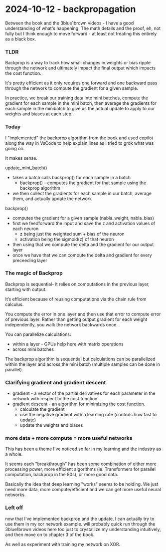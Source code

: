 # 2024-10-12 - backpropagation 
Between the book and the 3blue1brown videos - I have a good understanding of what's happening. The math details and the proof, eh, not fully but I think enough to move forward - at least not treating this entirely as a black box.

### TLDR
Backprop is a way to track how small changes in weights or bias ripple through the network and ultimately impact the final output which impacts the cost function. 

It's pretty efficient as it only requires one forward and one backward pass through the network to compute the gradient for a given sample.

In practice, we break our training data into mini batches, compute the gradient for each sample in the mini batch, then average the gradients for each sample in the minibatch to give us the actual update to apply to our weights and biases at each step.

### Today
I "implemented" the backprop algorithm from the book and used copilot along the way in VsCode to help explain lines as I tried to grok what was going on.

It makes sense.

update_mini_batch()
- takes a batch calls backprop() for each sample in a batch 
	- backprop() - computes the gradient for that sample using the backprop algorithm
- we then collect the gradients for each sample in our batch, average them, and actually update the network

backprop()
- computes the gradient for a given sample (nabla_weight, nabla_bias)
- first we feedforward the input and save the z and activation values of each neuron
	- z being just the weighted sum + bias of the neuron
	- activation being the sigmoid(z) of that neuron
- then using that we compute the delta and the gradient for our output layer
- once we have that we can compute the delta and gradient for every preceeding layer

### The magic of Backprop
Backprop is sequential- it relies on computations in the previous layer, starting with output.

It’s efficient because of reusing computations via the chain rule from calculus.

You compute the error in one layer and then use that error to compute error of previous layer. Rather than getting output gradient for each weight independently, you walk the network backwards once.

You can parallelize calculations:
- within a layer - GPUs help here with matrix operations
- across mini batches

The backprop algorithm is sequential but calculations can be parallelized within the layer and across the mini batch (multiple samples can be done in parallel).

### Clarifying gradient and gradient descent
- gradient - a vector of the partial derivatives for each parameter in the network with respect to the cost function
- gradient descent - an algorithm for minimizing the cost function. 
	- calculate the gradient
	- use the negative gradient with a learning rate (controls how fast to update)
	- update the weights and biases

### more data + more compute = more useful networks
This has been a theme I've noticed so far in my learning and the industry as a whole.

It seems each "breakthrough" has been some combination of either more processing power, more efficient algorithms (ie. Transformers for parallel computation, backprop in the 80s), or more good data.

Basically the idea that deep learning "works" seems to be holding. We just need more data, more compute/efficient and we can get more useful neural networks.

### Left off
now that I've implemented backprop and the update, I can actually try to use them in my xor network example. will probably quick run through the 3blue1brown videos here too just to crystallize my understanding intuitively, and then move on to chapter 3 of the book.

As well as experiment with training my network on XOR.

